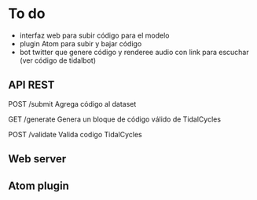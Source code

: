 # To do

* interfaz web para subir código para el modelo
* plugin Atom para subir y bajar código
* bot twitter que genere código y renderee audio con link para escuchar (ver
  código de tidalbot)


## API REST

POST /submit
  Agrega código al dataset

GET /generate
  Genera un bloque de código válido de TidalCycles

POST /validate
  Valida codigo TidalCycles


## Web server


## Atom plugin
